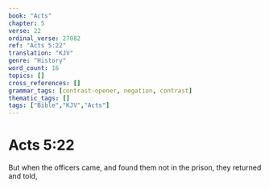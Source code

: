 ```yaml
---
book: "Acts"
chapter: 5
verse: 22
ordinal_verse: 27082
ref: "Acts 5:22"
translation: "KJV"
genre: "History"
word_count: 16
topics: []
cross_references: []
grammar_tags: [contrast-opener, negation, contrast]
thematic_tags: []
tags: ["Bible","KJV","Acts"]
---
```


# Acts 5:22

But when the officers came, and found them not in the prison, they returned and told,
